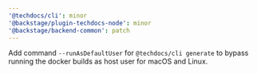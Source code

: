 ```yaml
---
'@techdocs/cli': minor
'@backstage/plugin-techdocs-node': minor
'@backstage/backend-common': patch
---
```


Add command `--runAsDefaultUser` for `@techdocs/cli generate` to bypass running the docker builds as host user for macOS and Linux.
